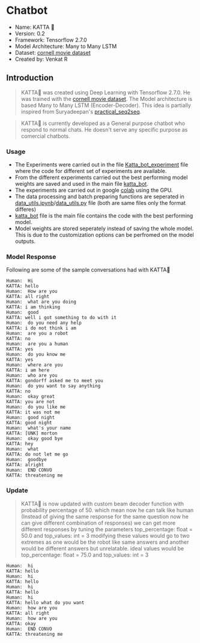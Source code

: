 # Chatbot

* Name: KATTA 🐶
* Version: 0.2
* Framework: Tensorflow 2.7.0
* Model Architecture: Many to Many LSTM
* Dataset: [cornell movie dataset](https://www.cs.cornell.edu/~cristian/Cornell_Movie-Dialogs_Corpus.html)
* Created by: Venkat R

## Introduction

> KATTA🐶 was created using Deep Learning with Tensorflow 2.7.0. He was trained with the [cornell movie dataset](https://www.cs.cornell.edu/~cristian/Cornell_Movie-Dialogs_Corpus.html). The Model architecture is based Many to Many LSTM (Encoder-Decoder). This idea is partially inspired from Suryadeepan's [practical_seq2seq](https://github.com/suriyadeepan/practical_seq2seq). 

> KATTA🐶 is currently developed as a General purpose chatbot who respond to normal chats. He doesn't serve any specific purpose as comercial chatbots.


### Usage

* The Experiments were carried out in the file [Katta_bot_experiment](https://github.com/VENKATESHWARAN-R/Chatbot/blob/master/Katta_bot_experiment.ipynb) file where the code for different set of experiments are available.
* From the different experiments carried out the best performing model weights are saved and used in the main file [katta_bot](https://github.com/VENKATESHWARAN-R/Chatbot/blob/master/katta_bot.ipynb).
* The experiments are carried out in google [colab](https://colab.research.google.com/) using the GPU.
* The data processing and batch preparing functions are seperated in [data_utils.ipynb](https://github.com/VENKATESHWARAN-R/Chatbot/blob/master/data_utils.ipynb)/[data_utils.py](https://github.com/VENKATESHWARAN-R/Chatbot/blob/master/data_utils.py) file (both are same files only the format differes)
* [katta_bot](https://github.com/VENKATESHWARAN-R/Chatbot/blob/master/katta_bot.ipynb) file is the main file contains the code with the best performing model.
* Model weights are stored seperately instead of saving the whole model. This is due to the customization options can be perfromed on the model outputs.


### Model Response

Following are some of the sample conversations had with KATTA🐶
```
Human:  Hi
KATTA: hello 
Human:  How are you
KATTA: all right 
Human:  what are you doing
KATTA: i am thinking 
Human:  good
KATTA: well i got something to do with it 
Human:  do you need any help
KATTA: i do not think i am 
Human:  are you a robot
KATTA: no 
Human:  are you a human
KATTA: yes 
Human:  do you know me
KATTA: yes 
Human:  where are you
KATTA: i am here 
Human:  who are you
KATTA: gondorff asked me to meet you 
Human:  do you want to say anything
KATTA: no 
Human:  okay great
KATTA: you are not 
Human:  do you like me
KATTA: it was not me 
Human:  good night
KATTA: good night 
Human:  what's your name
KATTA: [UNK] morton 
Human:  okay good bye
KATTA: hey 
Human:  what
KATTA: do not let me go 
Human:  goodbye
KATTA: alright 
Human:  END CONVO
KATTA: threatening me 
```

### Update

> KATTA🐶 is now updated with custom beam decoder function with probability percentage of 50. which mean now he can talk like human (Instead of giving the same response for the same question now he can give different combination of responses) we can get more different responses by tuning the parameters top_percentage: float = 50.0 and top_values: int = 3 modifying these values would go to two extremes as one would be the robot like same answers and another would be different answers but unrelatable. ideal values would be top_percentage: float = 75.0 and top_values: int = 3

```
Human:  hi
KATTA: hello 
Human:  hi
KATTA: hello 
Human:  hi
KATTA: hello 
Human:  hi
KATTA: hello what do you want 
Human:  how are you
KATTA: all right 
Human:  how are you
KATTA: okay 
Human:  END CONVO
KATTA: threatening me 
```
